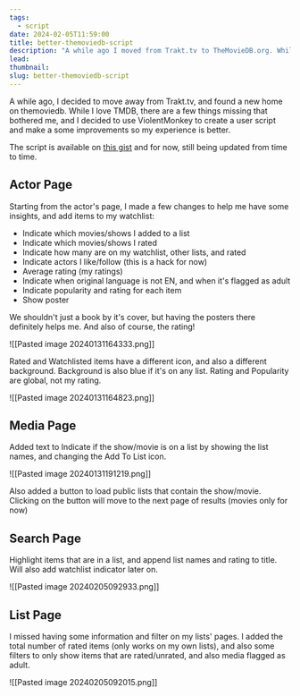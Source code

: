 ```yaml
---
tags:
  - script
date: 2024-02-05T11:59:00
title: better-themoviedb-script
description: "A while ago I moved from Trakt.tv to TheMovieDB.org. While I love it, there are a few things it could be better. So I though: why not a script?"
lead: 
thumbnail: 
slug: better-themoviedb-script
---
```

A while ago, I decided to move away from Trakt.tv, and found a new home on themoviedb. While I love TMDB, there are a few things missing that bothered me, and I decided to use ViolentMonkey to create a user script and make a some improvements so my experience is better.

The script is available on [this gist](https://gist.github.com/thiagomgd/ddc36493dc934490fe3f4949e827e4bb) and for now, still being updated from time to time.
## Actor Page

Starting from the actor's page, I made a few changes to help me have some insights, and add items to my watchlist:

- Indicate which movies/shows I added to a list
- Indicate which movies/shows I rated
- Indicate how many are on my watchlist, other lists, and rated
- Indicate actors I like/follow (this is a hack for now)
- Average rating (my ratings)
- Indicate when original language is not EN, and when it's flagged as adult
- Indicate popularity and rating for each item
- Show poster

We shouldn't just a book by it's cover, but having the posters there definitely helps me. And also of course, the rating!

![[Pasted image 20240131164333.png]]

Rated and Watchlisted items have a different icon, and also a different background. Background is also blue if it's on any list. Rating and Popularity are global, not my rating.

![[Pasted image 20240131164823.png]]

## Media Page

Added text to Indicate if the show/movie is on a list by showing the list names, and changing the Add To List icon. 

![[Pasted image 20240131191219.png]]

Also added a button to load public lists that contain the show/movie. Clicking on the button will move to the next page of results (movies only for now)
## Search Page

Highlight items that are in a list, and append list names and rating to title. Will also add watchlist indicator later on.

![[Pasted image 20240205092933.png]]
## List Page

I missed having some information and filter on my lists' pages. I added the total number of rated items (only works on my own lists), and also some filters to only show items that are rated/unrated, and also media flagged as adult.

![[Pasted image 20240205092015.png]]